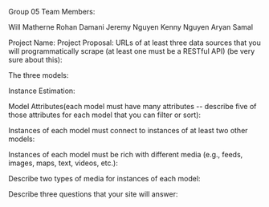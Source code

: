 Group 05
Team Members:

Will Matherne
Rohan Damani
Jeremy Nguyen
Kenny Nguyen
Aryan Samal

Project Name: 
Project Proposal:
URLs of at least three data sources that you will programmatically scrape (at least one must be a RESTful API) (be very sure about this):

The three models:

Instance Estimation:

Model Attributes(each model must have many attributes -- describe five of those attributes for each model that you can filter or sort):

Instances of each model must connect to instances of at least two other models:

Instances of each model must be rich with different media (e.g., feeds, images, maps, text, videos, etc.):

Describe two types of media for instances of each model:

Describe three questions that your site will answer:
